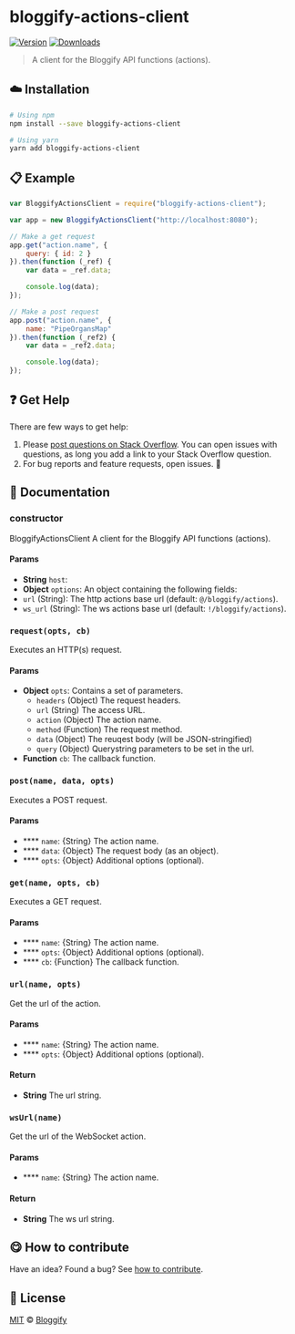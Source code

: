 <!-- Please do not edit this file. Edit the `blah` field in the `package.json` instead. If in doubt, open an issue. -->


















# bloggify-actions-client

 [![Version](https://img.shields.io/npm/v/bloggify-actions-client.svg)](https://www.npmjs.com/package/bloggify-actions-client) [![Downloads](https://img.shields.io/npm/dt/bloggify-actions-client.svg)](https://www.npmjs.com/package/bloggify-actions-client)







> A client for the Bloggify API functions (actions).

















## :cloud: Installation

```sh
# Using npm
npm install --save bloggify-actions-client

# Using yarn
yarn add bloggify-actions-client
```













## :clipboard: Example



```js
var BloggifyActionsClient = require("bloggify-actions-client");

var app = new BloggifyActionsClient("http://localhost:8080");

// Make a get request
app.get("action.name", {
    query: { id: 2 }
}).then(function (_ref) {
    var data = _ref.data;

    console.log(data);
});

// Make a post request
app.post("action.name", {
    name: "PipeOrgansMap"
}).then(function (_ref2) {
    var data = _ref2.data;

    console.log(data);
});
```











## :question: Get Help

There are few ways to get help:



 1. Please [post questions on Stack Overflow](https://stackoverflow.com/questions/ask). You can open issues with questions, as long you add a link to your Stack Overflow question.
 2. For bug reports and feature requests, open issues. :bug:





## :memo: Documentation


### constructor

BloggifyActionsClient
A client for the Bloggify API functions (actions).

#### Params

- **String** `host`:
- **Object** `options`: An object containing the following fields:
 - `url` (String): The http actions base url (default: `@/bloggify/actions`).
 - `ws_url` (String): The ws actions base url (default: `!/bloggify/actions`).

### `request(opts, cb)`
Executes an HTTP(s) request.

#### Params

- **Object** `opts`: Contains a set of parameters.
  - `headers` (Object)    The request headers.
  - `url`     (String)    The access URL.
  - `action`  (Object)    The action name.
  - `method`  (Function)  The request method.
  - `data`    (Object)    The reuqest body (will be JSON-stringified)
  - `query`   (Object)    Querystring parameters to be set in the url.
- **Function** `cb`: The callback function.

### `post(name, data, opts)`
Executes a POST request.

#### Params

- **** `name`: {String} The action name.
- **** `data`: {Object} The request body (as an object).
- **** `opts`: {Object} Additional options (optional).

### `get(name, opts, cb)`
Executes a GET request.

#### Params

- **** `name`: {String} The action name.
- **** `opts`: {Object} Additional options (optional).
- **** `cb`: {Function} The callback function.

### `url(name, opts)`
Get the url of the action.

#### Params

- **** `name`: {String} The action name.
- **** `opts`: {Object} Additional options (optional).

#### Return
- **String** The url string.

### `wsUrl(name)`
Get the url of the WebSocket action.

#### Params

- **** `name`: {String} The action name.

#### Return
- **String** The ws url string.














## :yum: How to contribute
Have an idea? Found a bug? See [how to contribute][contributing].
























## :scroll: License

[MIT][license] © [Bloggify][website]






[license]: /LICENSE
[website]: https://bloggify.org
[contributing]: /CONTRIBUTING.md
[docs]: /DOCUMENTATION.md
